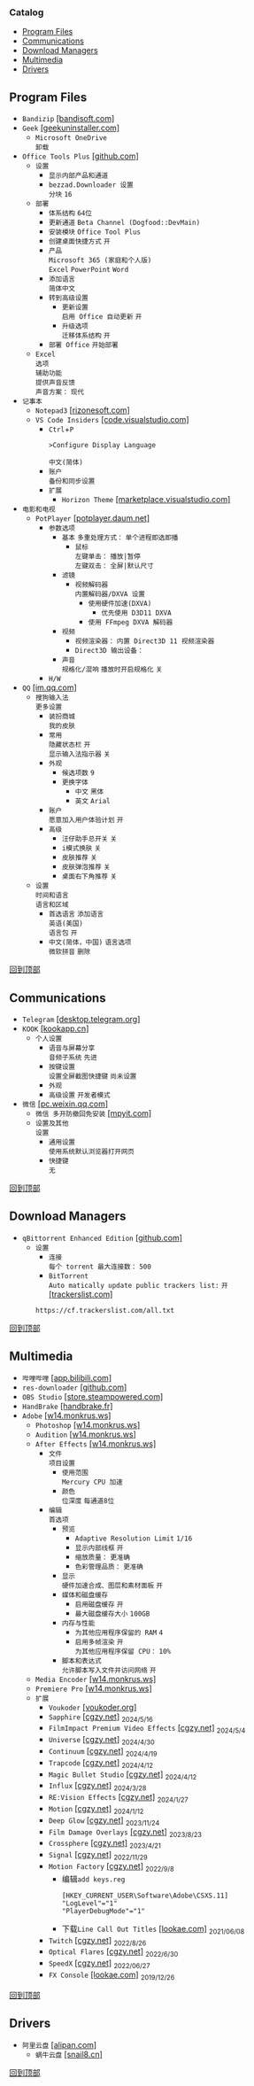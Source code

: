 ### Catalog
- [Program Files](#program-files)
- [Communications](#communications)
- [Download Managers](#download-managers)
- [Multimedia](#multimedia)
- [Drivers](#drivers)
## Program Files
* `Bandizip` [[bandisoft.com]](https://www.bandisoft.com/bandizip/)
* `Geek` [[geekuninstaller.com]](https://geekuninstaller.com/)
  * `Microsoft OneDrive`  
`卸载`
* `Office Tools Plus` [[github.com]](https://github.com/YerongAI/Office-Tool/releases/)
  * `设置`  
    * `显示内部产品和通道`
    * `bezzad.Downloader 设置`  
`分块` `16`
  * `部署`
    * `体系结构` `64位`
    * `更新通道` `Beta Channel (Dogfood::DevMain)`
    * `安装模块` `Office Tool Plus`
    * `创建桌面快捷方式` `开`
    * `产品`  
`Microsoft 365 (家庭和个人版)`  
`Excel` `PowerPoint` `Word`
    * `添加语言`  
`简体中文`
    * `转到高级设置`
      * `更新设置`  
`启用 Office 自动更新` `开`
      * `升级选项`  
`迁移体系结构` `开`
    * `部署 Office` `开始部署`
  * `Excel`  
`选项`  
`辅助功能`  
`提供声音反馈`  
`声音方案：` `现代`
* `记事本`
  * `Notepad3` [[rizonesoft.com]](https://www.rizonesoft.com/downloads/notepad3/)
  * `VS Code Insiders` [[code.visualstudio.com]](https://code.visualstudio.com/)
    * `Ctrl`+`P`  
      ```
      >Configure Display Language
      ```
      `中文(简体)`
    * `账户`  
`备份和同步设置`
    * `扩展`
      * `Horizon Theme` [[marketplace.visualstudio.com]](https://marketplace.visualstudio.com/items?itemName=alexandernanberg.horizon-theme-vscode)
* `电影和电视`
  * `PotPlayer` [[potplayer.daum.net]](https://potplayer.daum.net/?lang=zh_CN)  
    * `参数选项`
      * `基本`
`多重处理方式：` `单个进程即选即播`
        * `鼠标`  
`左键单击：` `播放|暂停`  
`左键双击：` `全屏|默认尺寸`
      * `滤镜`
        * `视频解码器`  
`内置解码器/DXVA 设置`
          * `使用硬件加速(DXVA)`  
            * `优先使用 D3D11 DXVA`  
          * `使用 FFmpeg DXVA 解码器`
      * `视频`  
        * `视频渲染器：` `内置 Direct3D 11 视频渲染器`  
        * `Direct3D 输出设备：`
      * `声音`  
`规格化/混响`
`播放时开启规格化` `关`
    * `H/W`
* `QQ` [[im.qq.com]](https://im.qq.com/pcqq/index.shtml)
  * `搜狗输入法`  
`更多设置`
    * `装扮商城`  
`我的皮肤`
    * `常用`  
`隐藏状态栏` `开`  
`显示输入法指示器` `关`
    * `外观`
      * `候选项数` `9`
      * `更换字体`
        * `中文` `黑体`
        * `英文` `Arial`
    * `账户`  
`愿意加入用户体验计划` `开`
    * `高级`  
      * `汪仔助手总开关` `关`
      * `i模式换肤` `关`
      * `皮肤推荐` `关`
      * `皮肤弹泡推荐` `关`
      * `桌面右下角推荐` `关`
  * `设置`  
`时间和语言`  
`语言和区域`  
    * `首选语言` `添加语言`  
`英语(美国)`  
`语言包` `开`
    * `中文(简体，中国)` `语言选项`  
`微软拼音` `删除`

[回到顶部](#catalog)
## Communications
* `Telegram` [[desktop.telegram.org]](https://desktop.telegram.org/)
* `KOOK` [[kookapp.cn]](https://www.kookapp.cn/)
  * `个人设置`
    * `语音与屏幕分享`  
`音频子系统` `先进`
    * `按键设置`  
`设置全屏截图快捷键` `尚未设置`
    * `外观`
    * `高级设置` `开发者模式`
* `微信` [[pc.weixin.qq.com]](https://pc.weixin.qq.com/)
  * `微信 多开防撤回免安装` [[mpyit.com]](https://mpyit.com/wechat.html)
  * `设置及其他`  
`设置`
    * `通用设置`  
`使用系统默认浏览器打开网页`
    * `快捷键`  
`无`

[回到顶部](#catalog)
## Download Managers
* `qBittorrent Enhanced Edition` [[github.com]](https://github.com/c0re100/qBittorrent-Enhanced-Edition/releases)
  * `设置`
    * `连接`  
`每个 torrent 最大连接数：` `500`
    * `BitTorrent`  
`Auto matically update public trackers list:` `开` [[trackerslist.com]](https://trackerslist.com/#/zh)
    ```
    https://cf.trackerslist.com/all.txt
    ```

[回到顶部](#catalog)
## Multimedia
* `哔哩哔哩` [[app.bilibili.com]](https://app.bilibili.com/)
* `res-downloader` [[github.com]](https://github.com/putyy/res-downloader/releases)
* `OBS Studio` [[store.steampowered.com]](https://store.steampowered.com/app/1905180/OBS_Studio/)
* `HandBrake` [[handbrake.fr]](https://handbrake.fr/)
* `Adobe` [[w14.monkrus.ws]](https://w14.monkrus.ws/)
  * `Photoshop` [[w14.monkrus.ws]](https://w14.monkrus.ws/2024/05/adobe-photoshop-2024-v259-multilingual.html)
  * `Audition` [[w14.monkrus.ws]](https://w14.monkrus.ws/2024/05/adobe-audition-2024-v244-multilingual.html)
  * `After Effects` [[w14.monkrus.ws]](https://w14.monkrus.ws/2024/05/adobe-after-effects-2024-v244.html)
    * `文件`  
`项目设置`
      * `使用范围`  
`Mercury CPU 加速`
      * `颜色`  
`位深度` `每通道8位`
    * `编辑`  
`首选项`
      * `预览`
        * `Adaptive Resolution Limit` `1/16`
        * `显示内部线框` `开`
        * `缩放质量：` `更准确`
        * `色彩管理品质：` `更准确`
      * `显示`  
`硬件加速合成、图层和素材面板` `开`
      * `媒体和磁盘缓存`
        * `启用磁盘缓存` `开`
        * `最大磁盘缓存大小` `100GB`
      * `内存与性能`
        * `为其他应用程序保留的 RAM` `4`
        * `启用多帧渲染` `开`  
`为其他应用程序保留 CPU：` `10%`
      * `脚本和表达式`  
`允许脚本写入文件并访问网络` `开`
  * `Media Encoder` [[w14.monkrus.ws]](https://w14.monkrus.ws/2024/04/adobe-media-encoder-2024-v243.html)
  * `Premiere Pro` [[w14.monkrus.ws]](https://w14.monkrus.ws/2024/04/adobe-premiere-pro-2024-v243.html)
  * `扩展`
    * `Voukoder` [[voukoder.org]](https://www.voukoder.org/)
    * `Sapphire` [[cgzy.net]](https://www.cgzy.net/36242.html) $_{2024/5/16}$
    * `FilmImpact Premium Video Effects` [[cgzy.net]](https://www.cgzy.net/37748.html) $_{2024/5/4}$
    * `Universe` [[cgzy.net]](https://www.cgzy.net/34114.html) $_{2024/4/30}$
    * `Continuum` [[cgzy.net]](https://www.cgzy.net/36860.html) $_{2024/4/19}$
    * `Trapcode` [[cgzy.net]](https://www.cgzy.net/34082.html) $_{2024/4/12}$
    * `Magic Bullet Studio` [[cgzy.net]](https://www.cgzy.net/34107.html) $_{2024/4/12}$
    * `Influx` [[cgzy.net]](https://www.cgzy.net/5683.html) $_{2024/3/28}$
    * `RE:Vision Effects` [[cgzy.net]](https://www.cgzy.net/3194.html) $_{2024/1/27}$
    * `Motion` [[cgzy.net]](https://www.cgzy.net/9462.html) $_{2024/1/12}$
    * `Deep Glow` [[cgzy.net]](https://www.cgzy.net/12040.html) $_{2023/11/24}$
    * `Film Damage Overlays` [[cgzy.net]](https://www.cgzy.net/33009.html) $_{2023/8/23}$
    * `Crossphere` [[cgzy.net]](https://www.cgzy.net/9543.html) $_{2023/4/21}$
    * `Signal` [[cgzy.net]](https://www.cgzy.net/9623.html) $_{2022/11/29}$
    * `Motion Factory` [[cgzy.net]](https://www.cgzy.net/4952.html) $_{2022/9/8}$
      * 编辑`add keys.reg`
        ```
        [HKEY_CURRENT_USER\Software\Adobe\CSXS.11]
        "LogLevel"="1"
        "PlayerDebugMode"="1"
        ```
      * 下载`Line Call Out Titles` [[lookae.com]](https://www.lookae.com/call-titles-pr/) $_{2021/06/08}$
    * `Twitch` [[cgzy.net]](https://www.cgzy.net/21017.html) $_{2022/8/26}$
    * `Optical Flares` [[cgzy.net]](https://www.cgzy.net/9548.html) $_{2022/6/30}$
    * `SpeedX` [[cgzy.net]](https://www.cgzy.net/5885.html) $_{2022/06/27}$
    * `FX Console` [[lookae.com]](https://www.lookae.com/fxconsole-105/) $_{2019/12/26}$

[回到顶部](#catalog)
## Drivers
* `阿里云盘` [[alipan.com]](https://www.alipan.com/)
  * `蜗牛云盘` [[snail8.cn]](https://snail8.cn/html/index.html)

[回到顶部](#catalog)